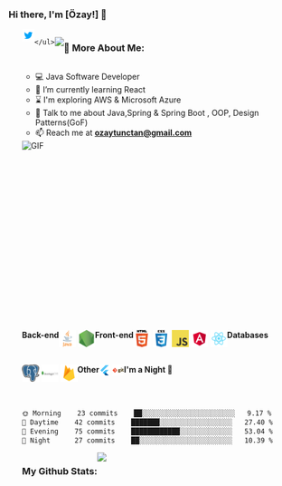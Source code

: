 ### Hi there, I'm [Özay!] 👋


  <ul style="display:flex;flex-flow:row wrap; list-style: none;">
    <li>
      <a href="https://twitter.com/ozaytunctan" target="_blank">
          <img align="left"  
                alt="Ozay TUNÇTAN | Twitter" 
                width="22px"
                src="https://raw.githubusercontent.com/github/explore/80688e429a7d4ef2fca1e82350fe8e3517d3494d/topics/twitter/twitter.png"/>
      </a>
    </li>
      
   <!--
   <li>
     <a href="https://www.linkedin.com/in/ozaytunctan/" target="_blank">
       <img align="left" 
              alt="Ozay's LinkedIN"
              width="22px" 
              src="https://raw.githubusercontent.com/github/explore/80688e429a7d4ef2fca1e82350fe8e3517d3494d/topics/linkedin/linkedin.png"/>
        </a>
       </li>

      <li>
        <a href="https://github.com/ozaytunctan" target="_blank">
           <img align="left" alt="Ozay's GitHub" 
                width="22px" 
                src="https://github.com/gauravghongde/social-icons/blob/master/PNG/White/Github_white.png" />
          </a>
        </li>

        -->

    
    </ul>
  
    



![](https://komarev.com/ghpvc/?username=ozaytunctan)
<br />

  ### 🧐 More About Me:
  
- 💻 Java Software Developer
- 📝 I’m currently learning React 
- ⌛ I'm exploring AWS & Microsoft Azure
- 💬 Talk to me about Java,Spring & Spring Boot , OOP, Design Patterns(GoF)
- 📫 Reach me at  **ozaytunctan@gmail.com**

 
 ---

 <img align="right" alt="GIF" src="https://github.com/ozaytunctan/user-content/blob/master/profile.gif?raw=true" width="500" height="320" />
 
**Back-end**

<code><img height="30" src="https://raw.githubusercontent.com/github/explore/80688e429a7d4ef2fca1e82350fe8e3517d3494d/topics/java/java.png"></code>
<code><img height="30" src="https://raw.githubusercontent.com/github/explore/80688e429a7d4ef2fca1e82350fe8e3517d3494d/topics/nodejs/nodejs.png"></code>

**Front-end**

<code><img height="30" src="https://raw.githubusercontent.com/github/explore/80688e429a7d4ef2fca1e82350fe8e3517d3494d/topics/html/html.png"></code>
<code><img height="30" src="https://raw.githubusercontent.com/github/explore/80688e429a7d4ef2fca1e82350fe8e3517d3494d/topics/css/css.png"></code>
<code><img height="30" src="https://raw.githubusercontent.com/github/explore/80688e429a7d4ef2fca1e82350fe8e3517d3494d/topics/javascript/javascript.png"></code>
<code><img height="30" src="https://raw.githubusercontent.com/github/explore/80688e429a7d4ef2fca1e82350fe8e3517d3494d/topics/angular/angular.png"></code>
<code><img height="30" src="https://raw.githubusercontent.com/github/explore/80688e429a7d4ef2fca1e82350fe8e3517d3494d/topics/react/react.png"></code>

**Databases**

<code><img height="30" src="https://raw.githubusercontent.com/github/explore/80688e429a7d4ef2fca1e82350fe8e3517d3494d/topics/postgresql/postgresql.png"></code>
<code><img height="30" src="https://raw.githubusercontent.com/github/explore/80688e429a7d4ef2fca1e82350fe8e3517d3494d/topics/mongodb/mongodb.png"></code>
<code><img height="30" src="https://raw.githubusercontent.com/github/explore/80688e429a7d4ef2fca1e82350fe8e3517d3494d/topics/firebase/firebase.png"></code>

**Other**

<code><img height="20" src="https://raw.githubusercontent.com/github/explore/80688e429a7d4ef2fca1e82350fe8e3517d3494d/topics/flutter/flutter.png"></code>
<code><img height="20" src="https://raw.githubusercontent.com/github/explore/80688e429a7d4ef2fca1e82350fe8e3517d3494d/topics/git/git.png"></code>

<!--START_SECTION:waka-->
**I'm a Night 🦉**
```text

🌞 Morning    23 commits    ██░░░░░░░░░░░░░░░░░░░░░░░   9.17 %
🌆 Daytime    42 commits    ███████░░░░░░░░░░░░░░░░░░   27.40 % 
🌃 Evening    75 commits    ████████████░░░░░░░░░░░░░   53.04 % 
🌙 Night      27 commits    ██░░░░░░░░░░░░░░░░░░░░░░░   10.39 %

```
<!--END_SECTION:waka-->



<!-- TODO-IST:START -->
### My Github Stats:
<!-- TODO-IST:END -->

  <div align=center>
    <a href="https://github.com/anuraghazra/github-readme-stats">
      <img width=325 align="left" src="https://github-readme-stats.vercel.app/api/top-langs/?username=ozaytunctan" />
    </a>
  </div>

 <!--📈 my github stats
<p align="center"> <img src="https://github-readme-stats.vercel.app/api?username=ozaytunctan&show_icons=true&theme=gotham" alt="ozaytunctan" />
-->
